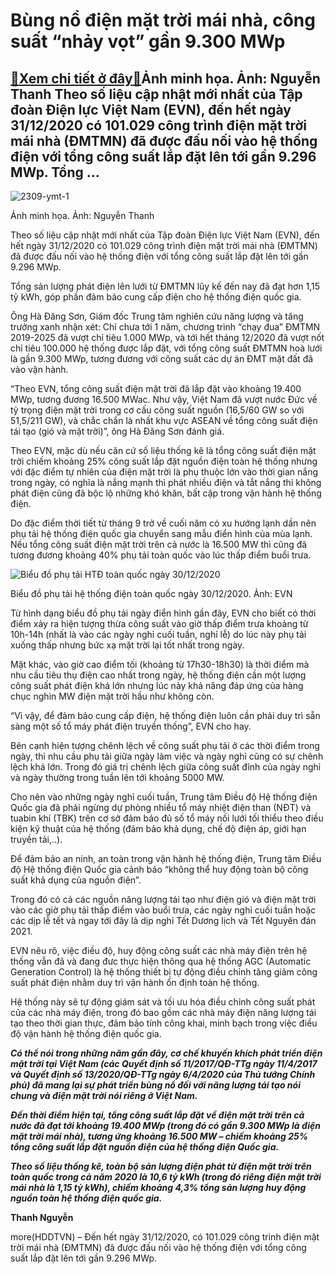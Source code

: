 Bùng nổ điện mặt trời mái nhà, công suất “nhảy vọt” gần 9.300 MWp
=================================================================

[:gift:Xem chi tiết ở đây:gift:](https://hddtvn.com/bung-no-dien-mat-troi-mai-nha-cong-suat-nhay-vot-gan-9-300-mwp/)Ảnh minh họa. Ảnh: Nguyễn Thanh Theo số liệu cập nhật mới nhất của Tập đoàn Điện lực Việt Nam (EVN), đến hết ngày 31/12/2020 có 101.029 công trình điện mặt trời mái nhà (ĐMTMN) đã được đấu nối vào hệ thống điện với tổng công suất lắp đặt lên tới gần 9.296 MWp. Tổng …
---------------------------------------------------------------------------------------------------------------------------------------------------------------------------------------------------------------------------------------------------------------------------





![2309-ymt-1](https://hddtvn.com/wp-content/uploads/2021/01/2309_Ymt_1.jpg "Bùng nổ điện mặt trời mái nhà, công suất ")


Ảnh minh họa. Ảnh: Nguyễn Thanh



Theo số liệu cập nhật mới nhất của Tập đoàn Điện lực Việt Nam (EVN), đến hết ngày 31/12/2020 có 101.029 công trình điện mặt trời mái nhà (ĐMTMN) đã được đấu nối vào hệ thống điện với tổng công suất lắp đặt lên tới gần 9.296 MWp.


Tổng sản lượng phát điện lên lưới từ ĐMTMN lũy kế đến nay đã đạt hơn 1,15 tỷ kWh, góp phần đảm bảo cung cấp điện cho hệ thống điện quốc gia.


Ông Hà Đăng Sơn, Giám đốc Trung tâm nghiên cứu năng lượng và tăng trưởng xanh nhận xét: Chỉ chưa tới 1 năm, chương trình “chạy đua” ĐMTMN 2019-2025 đã vượt chỉ tiêu 1.000 MWp, và tới hết tháng 12/2020 đã vượt nốt chỉ tiêu 100.000 hệ thống được lắp đặt, với tổng công suất ĐMTMN hoà lưới là gần 9.300 MWp, tương đương với công suất các dự án ĐMT mặt đất đã vào vận hành.


“Theo EVN, tổng công suất điện mặt trời đã lắp đặt vào khoảng 19.400 MWp, tương đương 16.500 MWac. Như vậy, Việt Nam đã vượt nước Đức về tỷ trọng điện mặt trời trong cơ cấu công suất nguồn (16,5/60 GW so với 51,5/211 GW), và chắc chắn là nhất khu vực ASEAN về tổng công suất điện tái tạo (gió và mặt trời)”, ông Hà Đăng Sơn đánh giá.


Theo EVN, mặc dù nếu căn cứ số liệu thống kê là tổng công suất điện mặt trời chiếm khoảng 25% công suất lắp đặt nguồn điện toàn hệ thống nhưng với đặc điểm tự nhiên của điện mặt trời là phụ thuộc lớn vào thời gian nắng trong ngày, có nghĩa là nắng mạnh thì phát nhiều điện và tắt nắng thì không phát điện cũng đã bộc lộ những khó khăn, bất cập trong vận hành hệ thống điện.


Do đặc điểm thời tiết từ tháng 9 trở về cuối năm có xu hướng lạnh dần nên phụ tải hệ thống điện quốc gia chuyển sang mẫu điển hình của mùa lạnh. Nếu tổng công suất điện mặt trời trên cả nước là 16.500 MW thì cũng đã tương đương khoảng 40% phụ tải toàn quốc vào lúc thấp điểm buổi trưa.





![Biểu đồ phụ tải HTĐ toàn quốc ngày 30/12/2020](https://hddtvn.com/wp-content/uploads/2021/01/2350_phY_tYi.jpg "Biểu đồ phụ tải HTĐ toàn quốc ngày 30/12/2020")


Biểu đồ phụ tải hệ thống điện toàn quốc ngày 30/12/2020. Ảnh: EVN



Từ hình dạng biểu đồ phụ tải ngày điển hình gần đây, EVN cho biết có thời điểm xảy ra hiện tượng thừa công suất vào giờ thấp điểm trưa khoảng từ 10h-14h (nhất là vào các ngày nghỉ cuối tuần, nghỉ lễ) do lúc này phụ tải xuống thấp nhưng bức xạ mặt trời lại tốt nhất trong ngày.


Mặt khác, vào giờ cao điểm tối (khoảng từ 17h30-18h30) là thời điểm mà nhu cầu tiêu thụ điện cao nhất trong ngày, hệ thống điện cần một lượng công suất phát điện khá lớn nhưng lúc này khả năng đáp ứng của hàng chục nghìn MW điện mặt trời hầu như không còn.


“Vì vậy, để đảm bảo cung cấp điện, hệ thống điện luôn cần phải duy trì sẵn sàng một số tổ máy phát điện truyền thống”, EVN cho hay.


Bên cạnh hiện tượng chênh lệch về công suất phụ tải ở các thời điểm trong ngày, thì nhu cầu phụ tải giữa ngày làm việc và ngày nghỉ cũng có sự chênh lệch khá lớn. Trong đó giá trị chênh lệch giữa công suất đỉnh của ngày nghỉ và ngày thường trong tuần lên tới khoảng 5000 MW.


Cho nên vào những ngày nghỉ cuối tuần, Trung tâm Điều độ Hệ thống điện Quốc gia đã phải ngừng dự phòng nhiều tổ máy nhiệt điện than (NĐT) và tuabin khí (TBK) trên cơ sở đảm bảo đủ số tổ máy nối lưới tối thiểu theo điều kiện kỹ thuật của hệ thống (đảm bảo khả dụng, chế độ điện áp, giới hạn truyền tải,..).


Để đảm bảo an ninh, an toàn trong vận hành hệ thống điện, Trung tâm Điều độ Hệ thống điện Quốc gia cảnh báo “không thể huy động toàn bộ công suất khả dụng của nguồn điện”.


Trong đó có cả các nguồn năng lượng tái tạo như điện gió và điện mặt trời vào các giờ phụ tải thấp điểm vào buổi trưa, các ngày nghỉ cuối tuần hoặc các dịp lễ tết và ngay tới đây là dịp nghỉ Tết Dương lịch và Tết Nguyên đán 2021.


EVN nêu rõ, việc điều độ, huy động công suất các nhà máy điện trên hệ thống vẫn đã và đang đưc thực hiện thông qua hệ thống AGC (Automatic Generation Control) là hệ thống thiết bị tự động điều chỉnh tăng giảm công suất phát điện nhằm duy trì vận hành ổn định toàn hệ thống.


Hệ thống này sẽ tự động giám sát và tối ưu hóa điều chỉnh công suất phát của các nhà máy điện, trong đó bao gồm các nhà máy điện năng lượng tái tạo theo thời gian thực, đảm bảo tính công khai, minh bạch trong việc điều độ vận hành hệ thống điện quốc gia.






***Có thể nói trong những năm gần đây, cơ chế khuyến khích phát triển điện mặt trời tại Việt Nam (các Quyết định số 11/2017/QĐ-TTg ngày 11/4/2017 và Quyết định số 13/2020/QĐ-TTg ngày 6/4/2020 của Thủ tướng Chính phủ) đã mang lại sự phát triển bùng nổ đối với năng lượng tái tạo nói chung và điện mặt trời nói riêng ở Việt Nam.***


***Đến thời điểm hiện tại, tổng công suất lắp đặt về điện mặt trời trên cả nước đã đạt tới khoảng 19.400 MWp (trong đó có gần 9.300 MWp là điện mặt trời mái nhà), tương ứng khoảng 16.500 MW – chiếm khoảng 25% tổng công suất lắp đặt nguồn điện của hệ thống điện Quốc gia.***


***Theo số liệu thống kê, toàn bộ sản lượng điện phát từ điện mặt trời trên toàn quốc trong cả năm 2020 là 10,6 tỷ kWh (trong đó riêng điện mặt trời mái nhà là 1,15 tỷ kWh), chiếm khoảng 4,3% tổng sản lượng huy động nguồn toàn hệ thống điện quốc gia.***







**Thanh Nguyễn**



more(HDDTVN) – Đến hết ngày 31/12/2020, có 101.029 công trình điện mặt trời mái nhà (ĐMTMN) đã được đấu nối vào hệ thống điện với tổng công suất lắp đặt lên tới gần 9.296 MWp.

